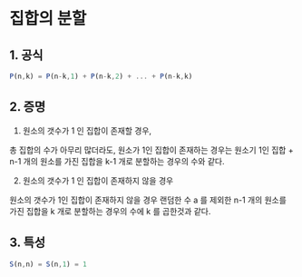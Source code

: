 # 집합의 분할

## 1. 공식

```js
P(n,k) = P(n-k,1) + P(n-k,2) + ... + P(n-k,k)
```

## 2. 증명

1. 원소의 갯수가 1 인 집합이 존재할 경우,

총 집합의 수가 아무리 많더라도, 원소가 1인 집합이 존재하는 경우는
원소기 1인 집합 + n-1 개의 원소를 가진 집합을 k-1 개로 분할하는 경우의 수와 같다.

2. 원소의 갯수가 1 인 집합이 존재하지 않을 경우

원소의 갯수가 1인 집합이 존재하지 않을 경우
랜덤한 수 a 를 제외한 n-1 개의 원소를 가진 집합을 k 개로 분할하는 경우의 수에
k 를 곱한것과 같다.

## 3. 특성

```js
S(n,n) = S(n,1) = 1
```
